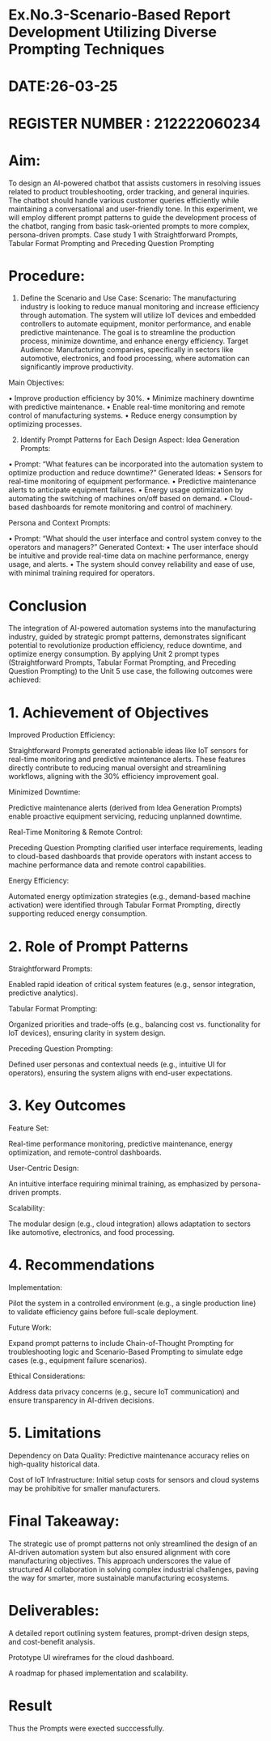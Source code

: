 # Ex.No.3-Scenario-Based Report Development Utilizing Diverse Prompting Techniques

# DATE:26-03-25                                                                       
#  REGISTER NUMBER : 212222060234
# Aim: 
To design an AI-powered chatbot that assists customers in resolving issues related to product troubleshooting, order tracking, and general inquiries. The chatbot should handle various customer queries efficiently while maintaining a conversational and user-friendly tone. In this experiment, we will employ different prompt patterns to guide the development process of the chatbot, ranging from basic task-oriented prompts to more complex, persona-driven prompts. Case study 1 with Straightforward Prompts, Tabular Format Prompting and Preceding Question Prompting  

# Procedure:

1.	Define the Scenario and Use Case:
Scenario:
The manufacturing industry is looking to reduce manual monitoring and increase efficiency through automation. The system will utilize IoT devices and embedded controllers to automate equipment, monitor performance, and enable predictive maintenance. The goal is to streamline the production process, minimize downtime, and enhance energy efficiency.
Target Audience:
Manufacturing companies, specifically in sectors like automotive, electronics, and food processing, where automation can significantly improve productivity.


Main Objectives:

•	Improve production efficiency by 30%.
•	Minimize machinery downtime with predictive maintenance.
•	Enable real-time monitoring and remote control of manufacturing systems.
•	Reduce energy consumption by optimizing processes.
 
2.	Identify Prompt Patterns for Each Design Aspect:
Idea Generation Prompts:

•	Prompt: “What features can be incorporated into the automation system to optimize production and reduce downtime?” Generated Ideas:
•	Sensors for real-time monitoring of equipment performance.
•	Predictive maintenance alerts to anticipate equipment failures.
•	Energy usage optimization by automating the switching of machines on/off based on demand.
•	Cloud-based dashboards for remote monitoring and control of machinery.

Persona and Context Prompts:

•	Prompt: “What should the user interface and control system convey to the operators and managers?” Generated Context:
•	The user interface should be intuitive and provide real-time data on machine performance, energy usage, and alerts.
•	The system should convey reliability and ease of use, with minimal training required for operators.

# Conclusion
The integration of AI-powered automation systems into the manufacturing industry, guided by strategic prompt patterns, demonstrates significant potential to revolutionize production efficiency, reduce downtime, and optimize energy consumption. By applying Unit 2 prompt types (Straightforward Prompts, Tabular Format Prompting, and Preceding Question Prompting) to the Unit 5 use case, the following outcomes were achieved:

# 1. Achievement of Objectives
Improved Production Efficiency:

Straightforward Prompts generated actionable ideas like IoT sensors for real-time monitoring and predictive maintenance alerts. These features directly contribute to reducing manual oversight and streamlining workflows, aligning with the 30% efficiency improvement goal.

Minimized Downtime:

Predictive maintenance alerts (derived from Idea Generation Prompts) enable proactive equipment servicing, reducing unplanned downtime.

Real-Time Monitoring & Remote Control:

Preceding Question Prompting clarified user interface requirements, leading to cloud-based dashboards that provide operators with instant access to machine performance data and remote control capabilities.

Energy Efficiency:

Automated energy optimization strategies (e.g., demand-based machine activation) were identified through Tabular Format Prompting, directly supporting reduced energy consumption.

# 2. Role of Prompt Patterns
Straightforward Prompts:

Enabled rapid ideation of critical system features (e.g., sensor integration, predictive analytics).

Tabular Format Prompting:

Organized priorities and trade-offs (e.g., balancing cost vs. functionality for IoT devices), ensuring clarity in system design.

Preceding Question Prompting:

Defined user personas and contextual needs (e.g., intuitive UI for operators), ensuring the system aligns with end-user expectations.

# 3. Key Outcomes
Feature Set:

Real-time performance monitoring, predictive maintenance, energy optimization, and remote-control dashboards.

User-Centric Design:

An intuitive interface requiring minimal training, as emphasized by persona-driven prompts.

Scalability:

The modular design (e.g., cloud integration) allows adaptation to sectors like automotive, electronics, and food processing.

# 4. Recommendations
Implementation:

Pilot the system in a controlled environment (e.g., a single production line) to validate efficiency gains before full-scale deployment.

Future Work:

Expand prompt patterns to include Chain-of-Thought Prompting for troubleshooting logic and Scenario-Based Prompting to simulate edge cases (e.g., equipment failure scenarios).

Ethical Considerations:

Address data privacy concerns (e.g., secure IoT communication) and ensure transparency in AI-driven decisions.

# 5. Limitations
Dependency on Data Quality: Predictive maintenance accuracy relies on high-quality historical data.

Cost of IoT Infrastructure: Initial setup costs for sensors and cloud systems may be prohibitive for smaller manufacturers.

# Final Takeaway:
The strategic use of prompt patterns not only streamlined the design of an AI-driven automation system but also ensured alignment with core manufacturing objectives. This approach underscores the value of structured AI collaboration in solving complex industrial challenges, paving the way for smarter, more sustainable manufacturing ecosystems.

# Deliverables:

A detailed report outlining system features, prompt-driven design steps, and cost-benefit analysis.

Prototype UI wireframes for the cloud dashboard.

A roadmap for phased implementation and scalability.



# Result
 Thus the Prompts were exected succcessfully.

